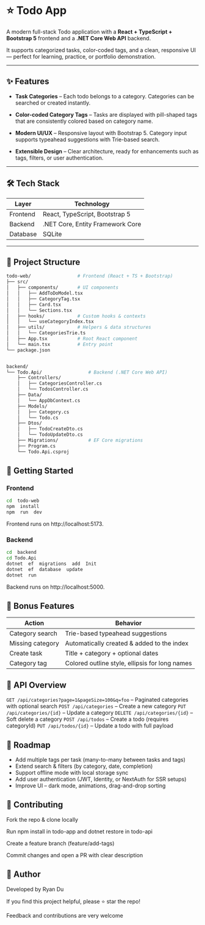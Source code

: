 
# ⭐ Todo App

  

A modern full-stack Todo application with a **React + TypeScript + Bootstrap 5** frontend and a **.NET Core Web API** backend.

It supports categorized tasks, color-coded tags, and a clean, responsive UI — perfect for learning, practice, or portfolio demonstration.

  

---

  

## ✨ Features

  

-  **Task Categories** – Each todo belongs to a category. Categories can be searched or created instantly.

-  **Color-coded Category Tags** – Tasks are displayed with pill-shaped tags that are consistently colored based on category name.

-  **Modern UI/UX** – Responsive layout with Bootstrap 5. Category input supports typeahead suggestions with Trie-based search.

-  **Extensible Design** – Clear architecture, ready for enhancements such as tags, filters, or user authentication.

  

---

  

## 🛠 Tech Stack

  

|  Layer | Technology |
|-------------|-----------------------------------|
| Frontend | React, TypeScript, Bootstrap 5 |
| Backend | .NET Core, Entity Framework Core |
| Database | SQLite|

  

---

  

## 📂 Project Structure

  
```bash
todo-web/                 # Frontend (React + TS + Bootstrap)
├── src/
│   ├── components/       # UI components
│   │   ├── AddToDoModel.tsx
│   │   ├── CategoryTag.tsx
│   │   ├── Card.tsx
│   │   └── Sections.tsx
│   ├── hooks/            # Custom hooks & contexts
│   │   └── useCategoryIndex.tsx
│   ├── utils/            # Helpers & data structures
│   │   └── CategoriesTrie.ts
│   ├── App.tsx           # Root React component
│   └── main.tsx          # Entry point
└── package.json


backend/
└── Todo.Api/                 # Backend (.NET Core Web API)
    ├── Controllers/          
    │   ├── CategoriesController.cs
    │   └── TodosController.cs
    ├── Data/
    │   └── AppDbContext.cs
    ├── Models/
    │   ├── Category.cs
    │   └── Todo.cs
    ├── Dtos/  
    │   ├── TodoCreateDto.cs 
    │   └── TodoUpdateDto.cs 
    ├── Migrations/           # EF Core migrations
    ├── Program.cs
    └── Todo.Api.csproj
```
  

## 🚀 Getting Started

  

### Frontend

  

```bash
cd  todo-web
npm  install
npm  run  dev
```

Frontend runs on http://localhost:5173.

  

### Backend

```bash
cd  backend
cd Todo.Api
dotnet  ef  migrations  add  Init
dotnet  ef  database  update
dotnet  run
```

Backend runs on http://localhost:5000.
  

## 🎯 Bonus Features

|Action |Behavior|
|-------------|-----------------------------------|
|Category search |Trie-based typeahead suggestions|
|Missing category| Automatically created & added to the index|
|Create task |Title + category + optional dates|
|Category tag| Colored outline style, ellipsis for long names|

  

## 📖 API Overview

`GET /api/categories?page=1&pageSize=100&q=foo` – Paginated categories with optional search
`POST /api/categories` – Create a new category
`PUT /api/categories/{id}` – Update a category
`DELETE /api/categories/{id}` – Soft delete a category
`POST /api/todos` – Create a todo (requires categoryId)
`PUT /api/todos/{id}` – Update a todo with full payload

  

## 🔮 Roadmap

- Add multiple tags per task (many-to-many between tasks and tags)
- Extend search & filters (by category, date, completion)
- Support offline mode with local storage sync
- Add user authentication (JWT, Identity, or NextAuth for SSR setups)
- Improve UI – dark mode, animations, drag-and-drop sorting

  

## 🤝 Contributing

Fork the repo & clone locally

Run npm install in todo-app and dotnet restore in todo-api

Create a feature branch (feature/add-tags)

Commit changes and open a PR with clear description

  

## 📌 Author

Developed by Ryan Du

  

If you find this project helpful, please ⭐ star the repo!

Feedback and contributions are very welcome 